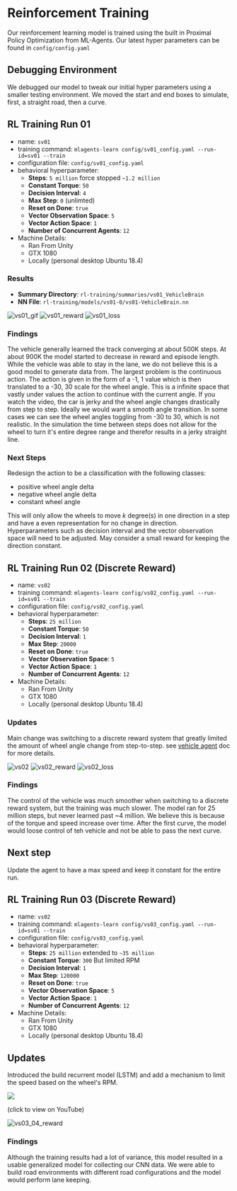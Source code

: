 # Reinforcement Training
Our reinforcement learning model is trained using the built in Proximal Policy Optimization from ML-Agents. Our latest hyper parameters can be found in `config/config.yaml` 

## Debugging Environment
We debugged our model to tweak our initial hyper parameters using a smaller testing environment. We moved the start and end boxes to simulate, first, a straight road, then a curve.

## RL Training Run 01
* name: `sv01`
* training command: `mlagents-learn config/sv01_config.yaml --run-id=sv01 --train`
* configuration file: `config/sv01_config.yaml`
* behavioral hyperparameter: 
  * **Steps**: `5 million` force stopped `~1.2 million`
  * **Constant Torque**: `50`
  * **Decision Interval**: `4`
  * **Max Step**: `0` (unlimted)
  * **Reset on Done**: `true`
  * **Vector Observation Space**: `5`
  * **Vector Action Space**: `1`
  * **Number of Concurrent Agents**: `12`
* Machine Details:
  * Ran From Unity
  * GTX 1080
  * Locally (personal desktop Ubuntu 18.4)

### Results
* **Summary Directory**: `rl-training/summaries/vs01_VehicleBrain`
* **NN File**: `rl-training/models/vs01-0/vs01-VehicleBrain.nn`


![vs01_gif](images/vs01/vs01.gif) 
![vs01_reward](images/vs01/reward_log.png) 
![vs01_loss](images/vs01/loss_log.png) 

### Findings
The vehicle generally learned the track converging at about 500K steps. At about 900K the model started to decrease in reward and episode length. While the vehicle was able to stay in the lane, we do not believe this is a good model to generate data from. The largest problem is the continuous action. The action is given in the form of a -1, 1 value which is then translated to a -30, 30 scale for the wheel angle. This is a infinite space that vastly under values the action to continue with the current angle. If you watch the video, the car is jerky and the wheel angle changes drastically from step to step. Ideally we would want a smooth angle transition. In some cases we can see the wheel angles toggling from -30 to 30, which is not realistic. In the simulation the time between steps does not allow for the wheel to turn it's entire degree range and therefor results in a jerky straight line.  

### Next Steps
Redesign the action to be a classification with the following classes:
* positive wheel angle delta
* negative wheel angle delta
* constant wheel angle

This will only allow the wheels to move *k* degree(s) in one direction in a step and have a even representation for no change in direction. Hyperparameters such as decision interval and the vector observation space will need to be adjusted. May consider a small reward for keeping the direction constant.


## RL Training Run 02 (Discrete Reward)
* name: `vs02`
* training command: `mlagents-learn config/vs02_config.yaml --run-id=sv01 --train`
* configuration file: `config/vs02_config.yaml`
* behavioral hyperparameter: 
  * **Steps**: `25 million`
  * **Constant Torque**: `50`
  * **Decision Interval**: `1`
  * **Max Step**: `20000`
  * **Reset on Done**: `true`
  * **Vector Observation Space**: `5`
  * **Vector Action Space**: `1`
  * **Number of Concurrent Agents**: `12`
* Machine Details:
  * Ran From Unity
  * GTX 1080
  * Locally (personal desktop Ubuntu 18.4)

### Updates
Main change was switching to a discrete reward system that greatly limited the amount of wheel angle change from step-to-step. see [vehicle agent](vehicle_agent.md)
doc for more details. 

![vs02](https://blainerothrock-public.s3.us-east-2.amazonaws.com/autonomous-vehicle-sim/vs02_04.gif) 
![vs02_reward](images/vs02/reward.png) 
![vs02_loss](images/vs02/policy_loss.png)  

### Findings
The control of the vehicle was much smoother when switching to a discrete reward system, but the training was much slower. The model ran for 25 million steps, but never learned past ~4 million. We believe this is because of the torque and speed increase over time. After the first curve, the model would loose control of teh vehicle and not be able to pass the next curve. 

## Next step
Update the agent to have a max speed and keep it constant for the entire run.

## RL Training Run 03 (Discrete Reward)
* name: `vs02`
* training command: `mlagents-learn config/vs03_config.yaml --run-id=sv01 --train`
* configuration file: `config/vs03_config.yaml`
* behavioral hyperparameter: 
  * **Steps**: `25 million` extended to `~35 million`
  * **Constant Torque**: `300` But limited RPM
  * **Decision Interval**: `1`
  * **Max Step**: `120000`
  * **Reset on Done**: `true`
  * **Vector Observation Space**: `5`
  * **Vector Action Space**: `1`
  * **Number of Concurrent Agents**: `12`
* Machine Details:
  * Ran From Unity
  * GTX 1080
  * Locally (personal desktop Ubuntu 18.4)

## Updates
Introduced the build recurrent model (LSTM) and add a mechanism to limit the speed based on the wheel's RPM.

[![](http://img.youtube.com/vi/hvOFj8S42Gw/0.jpg)](http://www.youtube.com/watch?v=hvOFj8S42Gw "Lane Keeping with Discrete Action Reinforcement Learning")

(click to view on YouTube)

![vs03_04_reward](images/vs03/vs04_04_reward.png) 
   
### Findings
Although the training results had a lot of variance, this model resulted in a usable generalized model for collecting our CNN data. We were able to build road environments with different road configurations and the model would perform lane keeping. 
